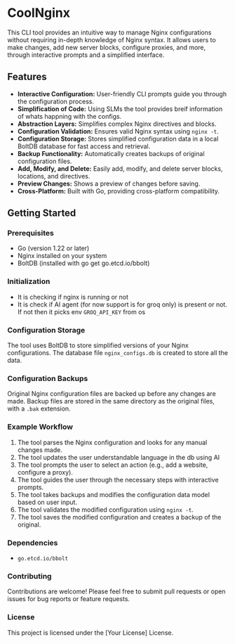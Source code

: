 # CoolNginx

This CLI tool provides an intuitive way to manage Nginx configurations without requiring in-depth knowledge of Nginx syntax. It allows users to make changes, add new server blocks, configure proxies, and more, through interactive prompts and a simplified interface.

## Features

* **Interactive Configuration:** User-friendly CLI prompts guide you through the configuration process.
* **Simplification of Code:** Using SLMs the tool provides breif information of whats happning with the configs.
* **Abstraction Layers:** Simplifies complex Nginx directives and blocks.
* **Configuration Validation:** Ensures valid Nginx syntax using `nginx -t`.
* **Configuration Storage:** Stores simplified configuration data in a local BoltDB database for fast access and retrieval.
* **Backup Functionality:** Automatically creates backups of original configuration files.
* **Add, Modify, and Delete:** Easily add, modify, and delete server blocks, locations, and directives.
* **Preview Changes:** Shows a preview of changes before saving.
* **Cross-Platform:** Built with Go, providing cross-platform compatibility.

## Getting Started

### Prerequisites

* Go (version 1.22 or later)
* Nginx installed on your system
* BoltDB (installed with go get go.etcd.io/bbolt)

### Initialization

* It is checking if nginx is running or not
* It is check if AI agent (for now support is for groq only) is present or not. If not then it picks env `GROQ_API_KEY` from os

### Configuration Storage

The tool uses BoltDB to store simplified versions of your Nginx configurations. The database file `nginx_configs.db` is created to store all the data.
### Configuration Backups

Original Nginx configuration files are backed up before any changes are made. Backup files are stored in the same directory as the original files, with a `.bak` extension.

### Example Workflow

1.  The tool parses the Nginx configuration and looks for any manual changes made.
2.  The tool updates the user understandable language in the db using AI
2.  The tool prompts the user to select an action (e.g., add a website, configure a proxy).
3.  The tool guides the user through the necessary steps with interactive prompts.
4.  The tool takes backups and modifies the configuration data model based on user input.
5.  The tool validates the modified configuration using `nginx -t`.
6.  The tool saves the modified configuration and creates a backup of the original.

### Dependencies

* `go.etcd.io/bbolt`

### Contributing

Contributions are welcome! Please feel free to submit pull requests or open issues for bug reports or feature requests.

### License

This project is licensed under the [Your License] License.